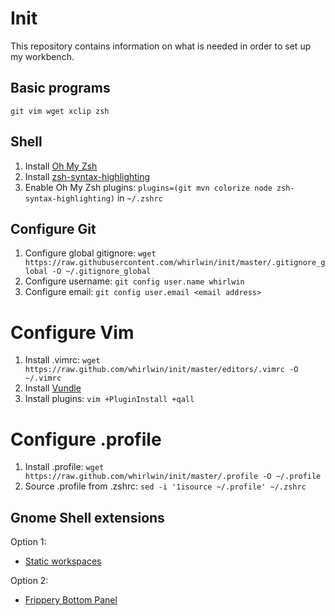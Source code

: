 # Init
This repository contains information on what is needed in order to set up my
workbench.

## Basic programs
    git vim wget xclip zsh

## Shell
1. Install [Oh My Zsh](https://github.com/robbyrussell/oh-my-zsh)
2. Install [zsh-syntax-highlighting](https://github.com/zsh-users/zsh-syntax-highlighting)
3. Enable Oh My Zsh plugins: `plugins=(git mvn colorize node zsh-syntax-highlighting)` in `~/.zshrc`

## Configure Git
1. Configure global gitignore: `wget https://raw.githubusercontent.com/whirlwin/init/master/.gitignore_global -O ~/.gitignore_global`
2. Configure username: `git config user.name whirlwin`
3. Configure email: `git config user.email <email address>`

# Configure Vim
1. Install .vimrc: `wget https://raw.github.com/whirlwin/init/master/editors/.vimrc -O ~/.vimrc`
2. Install [Vundle](https://github.com/VundleVim/Vundle.vim)
3. Install plugins: `vim +PluginInstall +qall`

# Configure .profile
1. Install .profile: `wget https://raw.github.com/whirlwin/init/master/.profile -O ~/.profile`
2. Source .profile from .zshrc: `sed -i '1isource ~/.profile' ~/.zshrc`

## Gnome Shell extensions
Option 1:
- [Static workspaces](https://extensions.gnome.org/extension/484/workspace-grid/)

Option 2:
- [Frippery Bottom Panel](https://extensions.gnome.org/extension/3/bottom-panel/)

